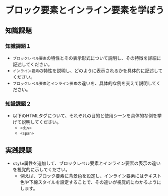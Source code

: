 # ブロック要素とインライン要素を学ぼう

## 知識課題

### 知識課題１

- `ブロックレベル要素`の特性とその表示形式について説明し、その特徴を詳細に記述してください。
- `インライン要素`の特性を説明し、どのように表示されるかを具体的に記述してください。
- `ブロックレベル要素`と`インライン要素`の違いを、具体的な例を交えて説明してください。

### 知識課題２

- 以下のHTMLタグについて、それぞれの目的と使用シーンを具体的な例を挙げて説明してください。
  - `<div>`
  - `<span>`

## 実践課題

- `style`属性を追加して、ブロックレベル要素とインライン要素の表示の違いを視覚的に示してください。
  - 例えば、ブロック要素に背景色を設定し、インライン要素にはテキスト色や下線スタイルを設定することで、その違いが視覚的にわかるようにします。
